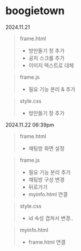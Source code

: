 # boogietown
2024.11.21
>frame.html
> + 방만들기 창 추가
> + 공지 스크롤 추가
> + 이미지 텍스트로 대체

>frame.js
> + 필요 기능 분리 & 추가

>style.css
> + 방만들기 창 추가



2024.11.22 06:39pm
>frame.html
> + 채팅방 화면 설정

>frame.js
> + 필요 기능 분리 추가
> + 채팅방 구성 변경
> + 뒤로가기
> + myinfo.html 연결

>style.css
> + id 속성 겹쳐서 변경..

>myinfo.html
> + frame.html 연결
